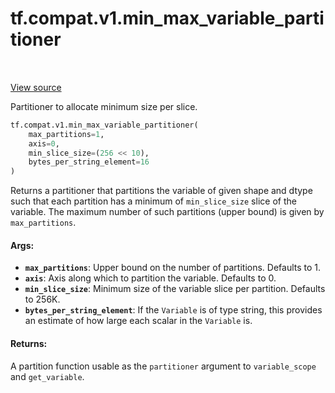 <div itemscope itemtype="http://developers.google.com/ReferenceObject">
<meta itemprop="name" content="tf.compat.v1.min_max_variable_partitioner" />
<meta itemprop="path" content="Stable" />
</div>

# tf.compat.v1.min_max_variable_partitioner

<!-- Insert buttons -->

<table class="tfo-notebook-buttons tfo-api" align="left">
</table>

<a target="_blank" href="/code/stable/tensorflow/python/ops/partitioned_variables.py">View source</a>



<!-- Start diff -->
Partitioner to allocate minimum size per slice.

``` python
tf.compat.v1.min_max_variable_partitioner(
    max_partitions=1,
    axis=0,
    min_slice_size=(256 << 10),
    bytes_per_string_element=16
)
```



<!-- Placeholder for "Used in" -->

Returns a partitioner that partitions the variable of given shape and dtype
such that each partition has a minimum of `min_slice_size` slice of the
variable. The maximum number of such partitions (upper bound) is given by
`max_partitions`.

#### Args:


* <b>`max_partitions`</b>: Upper bound on the number of partitions. Defaults to 1.
* <b>`axis`</b>: Axis along which to partition the variable. Defaults to 0.
* <b>`min_slice_size`</b>: Minimum size of the variable slice per partition. Defaults
  to 256K.
* <b>`bytes_per_string_element`</b>: If the `Variable` is of type string, this provides
  an estimate of how large each scalar in the `Variable` is.


#### Returns:

A partition function usable as the `partitioner` argument to
`variable_scope` and `get_variable`.
